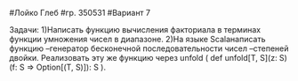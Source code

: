 #Лойко Глеб
#гр. 350531
#Вариант 7

Задачи:
1)Написать	функцию	вычисления	факториала	в	терминах	функции	умножения	чисел	в	диапазоне.
2)На	 языке	Scalaнаписать	 функцию	–генератор	 бесконечной	последовательности	чисел	–степеней	двойки.	Реализовать	эту	же	функцию	через	unfold ( def	unfold[T,	S](z:	S)(f:	S	=>	Option[(T,	S)]):	S ).
